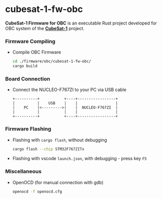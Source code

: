 # cubesat-1-fw-obc

**CubeSat-1 Firmware for OBC** is an executable Rust project developed for OBC system of the [**CubeSat-1**](https://example.com/) project.

### Firmware Compiling

- Compile OBC Firmware

    ```bash
    cd ./firmware/obc/cubesat-1-fw-obc/
    cargo build
    ```

### Board Connection

- Connect the NUCLEO-F767ZI to your PC via USB cable
    ```
    +----------+           +----+-----------------+
    |          |    USB    |    |                 |
    |    PC    |<--------->|    |  NUCLEO-F767ZI  |
    |          |           |    |                 |
    +----------+           +----+-----------------+
    ```

### Firmware Flashing

- Flashing with `cargo flash`, without debugging
    ```bash
    cargo flash --chip STM32F767ZITx
    ```

- Flashing with vscode `launch.json`, with debugging - press key `F5`

### Miscellaneous

- OpenOCD (for manual connection with gdb)
    ```bash
    openocd -f openocd.cfg
    ```
